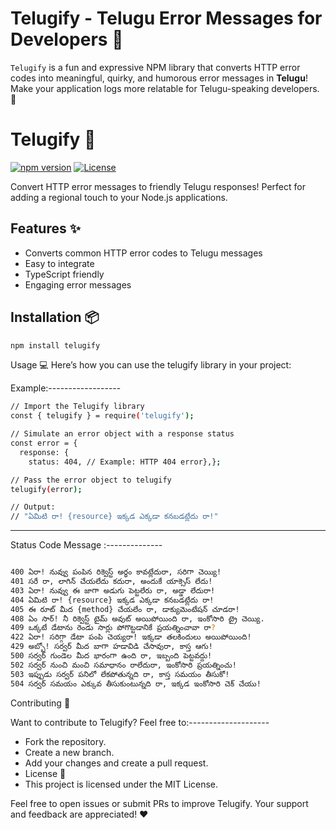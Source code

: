 # Telugify - Telugu Error Messages for Developers 🚀

`Telugify` is a fun and expressive NPM library that converts HTTP error codes into meaningful, quirky, and humorous error messages in **Telugu**! Make your application logs more relatable for Telugu-speaking developers. 🎉

# Telugify 🌟

[![npm version](https://img.shields.io/npm/v/telugify.svg)](https://www.npmjs.com/package/telugify)
[![License](https://img.shields.io/npm/l/telugify.svg)](https://github.com/yourusername/telugify/blob/main/LICENSE)

Convert HTTP error messages to friendly Telugu responses! Perfect for adding a regional touch to your Node.js applications.

## Features ✨

- Converts common HTTP error codes to Telugu messages
- Easy to integrate
- TypeScript friendly
- Engaging error messages

## Installation 📦

```bash
npm install telugify
```


Usage 💻
Here’s how you can use the telugify library in your project:

Example:------------------

```bash
// Import the Telugify library
const { telugify } = require('telugify');

// Simulate an error object with a response status
const error = {
  response: {
    status: 404, // Example: HTTP 404 error},};

// Pass the error object to telugify
telugify(error); 

// Output:
// "ఏమిటి రా! {resource} ఇక్కడ ఎక్కడా కనబడట్లేదు రా!"

```

------------------------------------------------------

Status Code	Message :--------------

```bash

400	ఏరా! నువ్వు పంపిన రిక్వెస్ట్ అర్థం కావట్లేదురా, సరిగా చెయ్యి!
401	సరే రా, లాగిన్ చేయలేదు కదురా, అందుకే యాక్సెస్ లేదు!
403	ఏరా! నువ్వు ఈ జాగా అడుగు పెట్టలేరు రా, అడ్డా లేదురా!
404	ఏమిటి రా! {resource} ఇక్కడ ఎక్కడా కనబడట్లేదు రా!
405	ఈ రూట్ మీద {method} చేయలేం రా, డాక్యుమెంటేషన్ చూడరా!
408	ఏం సార్! నీ రిక్వెస్ట్ టైమ్ అవుట్ అయిపోయింది రా, ఇంకోసారి ట్రై చెయ్యి.
409	ఒక్కటే డేటాను రెండు సార్లు పోగొట్టడానికే ప్రయత్నించావా రా?
422	ఏరా! సరిగ్గా డేటా పంపి చెయ్యరా! ఇక్కడా తలకిందులు అయిపోయింది!
429	అబ్బో! సర్వర్ మీద బాగా హడావిడి చేసావురా, కాస్త ఆగు!
500	సర్వర్ గుండెల మీద భారంగా ఉంది రా, ఇబ్బంది పెట్టవద్దు!
502	సర్వర్ నుంచి మంచి సమాధానం రాలేదురా, ఇంకోసారి ప్రయత్నించు!
503	ఇప్పుడు సర్వర్ పనిలో లేకపోతున్నది రా, కాస్త సమయం తీసుకో!
504	సర్వర్ సమయం ఎక్కువ తీసుకుంటున్నది రా, ఇక్కడ ఇంకోసారి చెక్ చేయు!

```

Contributing 🤝

Want to contribute to Telugify? Feel free to:--------------------

- Fork the repository.
- Create a new branch.
- Add your changes and create a pull request.
- License 📝
- This project is licensed under the MIT License.

Feel free to open issues or submit PRs to improve Telugify. Your support and feedback are appreciated! ❤️
